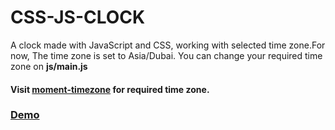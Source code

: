 # CSS-JS-CLOCK
<p>A clock made with JavaScript and CSS, working with selected time zone.For now, The time zone is set to Asia/Dubai. You can change your required time zone on <strong>js/main.js</strong></p>
<h4>Visit <a href="https://github.com/moment/moment-timezone" target="_blank">moment-timezone</a> for required time zone.</h4>
<h3><a href="http://demo.note.ae/CSS-Clock/" target="_blank">Demo</a></h3>

